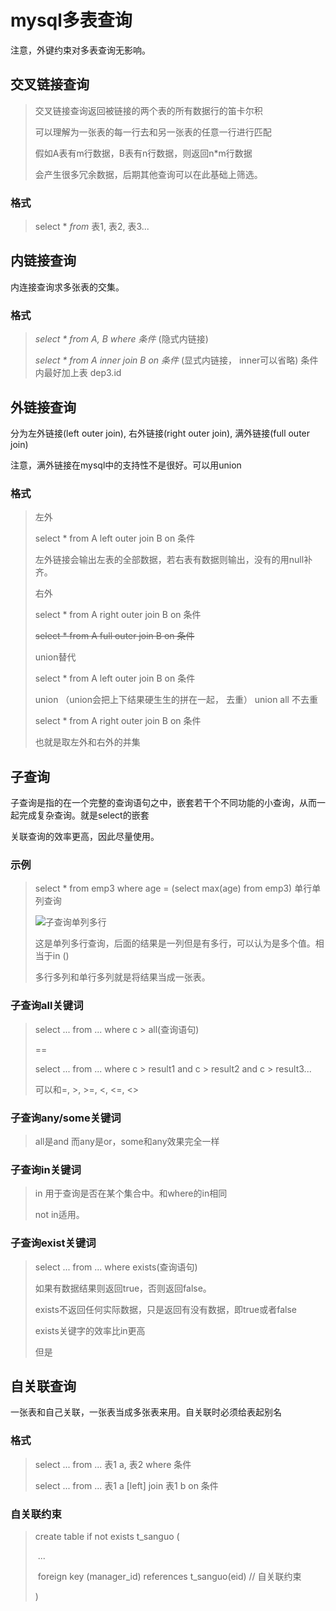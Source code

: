 # mysql多表查询

注意，外键约束对多表查询无影响。



## 交叉链接查询

>交叉链接查询返回被链接的两个表的所有数据行的笛卡尔积
>
>可以理解为一张表的每一行去和另一张表的任意一行进行匹配
>
>假如A表有m行数据，B表有n行数据，则返回n*m行数据
>
>会产生很多冗余数据，后期其他查询可以在此基础上筛选。

### 格式

>select \* *from* 表1, 表2, 表3...



## 内链接查询

内连接查询求多张表的交集。



### 格式

>*select \* from A, B where 条件* (隐式内链接)
>
>*select \* from A inner join B on 条件* (显式内链接， inner可以省略) 条件内最好加上表 dep3.id



## 外链接查询

分为左外链接(left outer join), 右外链接(right outer join), 满外链接(full outer join)

注意，满外链接在mysql中的支持性不是很好。可以用union



### 格式

>左外
>
>select \* from A left outer join B on 条件
>
>左外链接会输出左表的全部数据，若右表有数据则输出，没有的用null补齐。
>
>右外
>
>select \* from A right outer join B on 条件
>
><p style="text-decoration: line-through">select * from A full outer join B on 条件</p>
>
>union替代
>
>select \* from A left outer join B on 条件
>
>union （union会把上下结果硬生生的拼在一起， 去重） union all 不去重
>
>select \* from A right outer join B on 条件
>
>也就是取左外和右外的并集



## 子查询

子查询是指的在一个完整的查询语句之中，嵌套若干个不同功能的小查询，从而一起完成复杂查询。就是select的嵌套

关联查询的效率更高，因此尽量使用。



### 示例

>select \* from emp3 where age = (select max(age) from emp3) 单行单列查询
>
>![子查询单列多行](F:\E盘\编程学习\mysql\子查询单列多行.png)
>
>这是单列多行查询，后面的结果是一列但是有多行，可以认为是多个值。相当于in ()
>
>多行多列和单行多列就是将结果当成一张表。



### 子查询all关键词

>select ... from ... where c > all(查询语句)
>
>==
>
>select ... from ... where c > result1 and c > result2 and c > result3...
>
>可以和=, >, >=, <, <=, <>



### 子查询any/some关键词

>all是and 而any是or，some和any效果完全一样



### 子查询in关键词

>in 用于查询是否在某个集合中。和where的in相同
>
>not in适用。



### 子查询exist关键词

>select ... from ... where exists(查询语句)
>
>如果有数据结果则返回true，否则返回false。
>
>exists不返回任何实际数据，只是返回有没有数据，即true或者false
>
>exists关键字的效率比in更高
>
>但是



## 自关联查询

一张表和自己关联，一张表当成多张表来用。自关联时必须给表起别名



### 格式

>select ... from ... 表1 a, 表2 where 条件
>
>select ... from ... 表1 a [left] join 表1 b on 条件



### 自关联约束

>create table if not exists t_sanguo (
>
>​	...
>
>​	foreign key (manager_id) references t_sanguo(eid)  // 自关联约束
>
>)